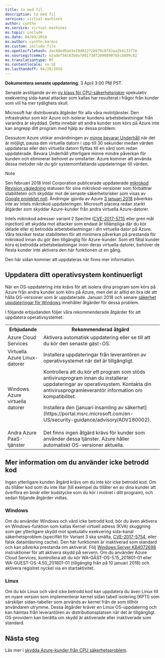 ```yaml
---
title: ta med fil
description: ta med fil
services: virtual-machines
author: cynthn
ms.service: virtual-machines
ms.topic: include
ms.date: 04/03/2018
ms.author: cynthn;kareni
ms.custom: include file
ms.openlocfilehash: dac04ed9a43e19d022720979c8f83aa2b4132f78
ms.sourcegitcommit: e2adef58c03b0a780173df2d988907b5cb809c82
ms.translationtype: MT
ms.contentlocale: sv-SE
ms.lasthandoff: 04/28/2018
---
```

**Dokumentera senaste uppdatering**: 3 April 3:00 PM PST.

Senaste avslöjande av en [ny klass för CPU-säkerhetsrisker](https://portal.msrc.microsoft.com/en-US/security-guidance/advisory/ADV180002) spekulativ exekvering sida-kanal attacker som kallas har resulterat i frågor från kunder som vill ha mer tydlighets skull.  

Microsoft har distribuerats åtgärder för alla våra molntjänster. Den infrastruktur som kör Azure och isolerar kundens arbetsbelastningar från varandra är skyddad.  Detta innebär att andra kunder som körs på Azure inte kan angrepp ditt program med hjälp av dessa problem.

Dessutom Azure utökar användningen av [minne bevarar Underhåll](https://docs.microsoft.com/azure/virtual-machines/windows/maintenance-and-updates#memory-preserving-maintenance) när det är möjligt, pausa den virtuella datorn i upp till 30 sekunder medan värden uppdateras eller den virtuella datorn flyttas till en värd som redan uppdaterade.  Bevara Underhåll ytterligare minne mindre påverkan för kunden och eliminerar behovet av omstarter.  Azure kommer att använda dessa metoder när du gör systemomfattande uppdateringar till värden.

> [!NOTE] 
> Sen februari 2018 Intel Corporation publicerade uppdaterade [mikrokod Revision vägledning](https://newsroom.intel.com/wp-content/uploads/sites/11/2018/03/microcode-update-guidance.pdf) statusen för sina mikrokod-versioner som förbättrar stabiliteten och skyddar mot de senaste säkerhetsrisker som visas av [Google projektet noll](https://googleprojectzero.blogspot.com/2018/01/reading-privileged-memory-with-side.html). Ändringar gjorda av Azure [3 januari 2018](https://azure.microsoft.com/blog/securing-azure-customers-from-cpu-vulnerability/) påverkas inte av Intels mikrokod uppdateringen. Microsoft placera redan starkt åtgärder som skyddar Azure-kunder från andra virtuella Azure-datorer.  
>
> Intels mikrokod adresser variant 2 Spectre ([CVE-2017-5715](https://www.cve.mitre.org/cgi-bin/cvename.cgi?name=2017-5715) eller gren mål injection) att skydda mot attacker som endast är tillämpliga där du kör delade eller ej betrodda arbetsbelastningar i din virtuella dator på Azure. Våra tekniker testar stabiliteten för att minimera påverkan på prestanda för mikrokod innan du gör den tillgänglig för Azure-kunder.  Som ett fåtal kunder köra ej betrodda arbetsbelastningar inom deras virtuella datorer, behöver de flesta kunder inte aktivera den här funktionen ut en gång. 
>
> Den här sidan kommer att uppdateras när finns mer information.  






## <a name="keeping-your-operating-systems-up-to-date"></a>Uppdatera ditt operativsystem kontinuerligt

När en OS-uppdatering inte krävs för att isolera dina program som körs på Azure från andra kunder som körs på Azure, men det är alltid en bra idé att hålla OS-versioner som är uppdaterade. Januari 2018 och senare [säkerhet uppdateringar för Windows](https://portal.msrc.microsoft.com/en-US/security-guidance/advisory/ADV180002) innehåller åtgärder för dessa problem.

I följande erbjudanden följer våra rekommenderade åtgärder för att uppdatera operativsystemet: 

<table>
<tr>
<th>Erbjudande</th> <th>Rekommenderad åtgärd </th>
</tr>
<tr>
<td>Azure Cloud Services </td>  <td>Aktivera automatisk uppdatering eller se till att du kör den senaste gäst-OS.</td>
</tr>
<tr>
<td>Virtuella Azure Linux-datorer</td> <td>Installera uppdateringar från leverantören av operativsystemet när det är tillgängligt. </td>
</tr>
<tr>
<td>Windows Azure virtuella datorer </td> <td>Kontrollera att du kör ett program som stöds antivirusprogram innan du installerar uppdateringar av operativsystem. Kontakta din antivirusprogramleverantör information om kompatibilitet.<p> Installera den [januari insamling av säkerhet](https://portal.msrc.microsoft.com/en-US/security-guidance/advisory/ADV180002). </p></td>
</tr>
<tr>
<td>Andra Azure PaaS-tjänster</td> <td>Det finns ingen åtgärd krävs för kunder som använder dessa tjänster. Azure håller automatiskt OS-versioner aktuella. </td>
</tr>
</table>

## <a name="additional-guidance-if-you-are-running-untrusted-code"></a>Mer information om du använder icke betrodd kod 

Ingen ytterligare kunden åtgärd krävs om du inte kör icke betrodd kod. Om du tillåter kod som du inte litar (till exempel du tillåter en av dina kunder att överföra en binär eller kodstycke som du kör i molnet i ditt program), och sedan följande åtgärder vidtas.  


### <a name="windows"></a>Windows 
Om du använder Windows och värd icke betrodd kod, bör du även aktivera en Windows-funktion som kallas Kernel virtuell adress (KVA) skuggning som ger ytterligare skydd mot spekulativ exekvering sida-kanal säkerhetsproblem (specifikt för Variant 3 ska smälta, [CVE-2017-5754](https://www.cve.mitre.org/cgi-bin/cvename.cgi?name=2017-5754), eller falsk datainläsning cache). Den här funktionen är inaktiverad som standard och kan påverka prestanda om aktiverat. Följ [Windows Server KB4072698](https://support.microsoft.com/help/4072698/windows-server-guidance-to-protect-against-the-speculative-execution) instruktioner för att aktivera skydd på servern. Om du använder Azure Cloud Services, kontrollera att du kör WA-GÄST-OS-5.15_201801-01 eller WA-GUEST-OS-4.50_201801-01 (tillgänglig från på 10 januari 2018) och aktivera registret nyckel via en startaktivitet.


### <a name="linux"></a>Linux
Om du kör Linux och värd icke betrodd kod kan uppdatera du även Linux till en nyare version som implementerar kernel sidan tabell isolering (KPTI) som särskiljer sidan-tabeller som används av kernel från de som tillhör användaren utrymme. Dessa åtgärder kräver en Linux OS-uppdatering och kan hämtas från leverantören av distributionsplatsen när det är tillgängligt. OS-providern kan berätta om skydd är aktiverade eller inaktiverade som standard.



## <a name="next-steps"></a>Nästa steg

Läs mer i [skydda Azure-kunder från CPU säkerhetsproblem](https://azure.microsoft.com/blog/securing-azure-customers-from-cpu-vulnerability/).
